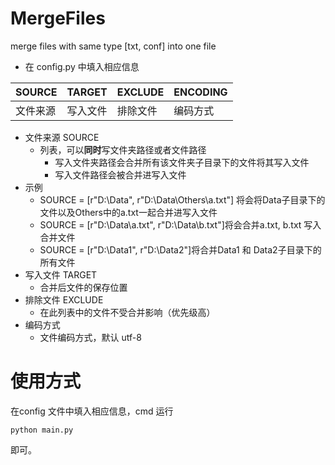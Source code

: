 # MergeFiles
merge files with same type [txt, conf] into one file



+ 在 config.py 中填入相应信息

| SOURCE   | TARGET   | EXCLUDE  | ENCODING |
| -------- | -------- | -------- | -------- |
| 文件来源 | 写入文件 | 排除文件 | 编码方式 |

+ 文件来源 SOURCE
  + 列表，可以**同时**写文件夹路径或者文件路径
    + 写入文件夹路径会合并所有该文件夹子目录下的文件将其写入文件
    + 写入文件路径会被合并进写入文件
+ 示例
  + SOURCE = [r"D:\Data", r"D:\Data\Others\a.txt"] 将会将Data子目录下的文件以及Others中的a.txt一起合并进写入文件
  + SOURCE = [r"D:\Data\a.txt", r"D:\Data\b.txt"]将会合并a.txt, b.txt 写入合并文件
  + SOURCE = [r"D:\Data1", r"D:\Data2"]将合并Data1 和 Data2子目录下的所有文件
+ 写入文件 TARGET
  + 合并后文件的保存位置
+ 排除文件 EXCLUDE
  + 在此列表中的文件不受合并影响（优先级高）
+ 编码方式
  + 文件编码方式，默认 utf-8



# 使用方式

在config 文件中填入相应信息，cmd 运行

```shell
python main.py
```

即可。